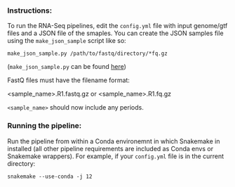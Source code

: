 ### Instructions:

To run the RNA-Seq pipelines, edit the `config.yml` file with input genome/gtf files and a JSON file of the smaples. You can create the JSON samples file using the `make_json_sample` script like so:

```
make_json_sample.py /path/to/fastq/directory/*fq.gz
```

(`make_json_sample.py` can be found [here](https://github.com/YAB-Lab/SnakemakePipelines/make_json_sample.py))


FastQ files must have the filename format:

<sample_name>.R1.fastq.gz or <sample_name>.R1.fq.gz

`<sample_name>` should now include any periods.

### Running the pipeline:

Run the pipeline from within a Conda environemnt in which Snakemake in installed (all other pipeline requirements are included as Conda envs or Snakemake wrappers). For example, if your `config.yml` file is in the current directory:

```
snakemake --use-conda -j 12
```

